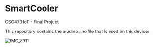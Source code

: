 # SmartCooler
CSC473 IoT - Final Project 

This repository contains the arudino .ino file that is used on this device:

![IMG_8911](https://user-images.githubusercontent.com/89654929/167673322-fa79457d-96c0-487a-9096-0d987e7aacc4.jpeg)
